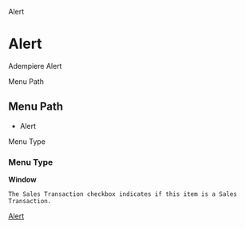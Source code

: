
Alert
# Alert


Adempiere Alert

Menu Path
## Menu Path



- Alert

Menu Type
### Menu Type

**Window**

```
The Sales Transaction checkbox indicates if this item is a Sales Transaction.
```

[Alert](../../functional-guide/window/window-alert.md)